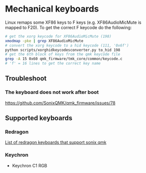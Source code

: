 # Mechanical keyboards

Linux remaps some XF86 keys to F keys (e.g. XF86AudioMicMute is mapped to F20).
To get the correct F keycode do the following:

```bash
# get the xorg keycode for XF86AudioMicMute (198)
xmodmap -pke | grep XF86AudioMicMute
# convert the xorg keycode to a hid keycode (111, '0x6f')
python scripts/xorghidkeycodesconverter.py to_hid 198
# get the 6th block of keys from the qmk keycode file
grep -A 15 0x60 qmk_firmware/tmk_core/common/keycode.c
# 'f' = 16 lines to get the correct key name
```

## Troubleshoot

### The keyboard does not work after boot

https://github.com/SonixQMK/qmk_firmware/issues/78

## Supported keyboards

### Redragon

[List of redragon keyboards that support sonix qmk](https://docs.google.com/spreadsheets/d/1uBWiHgeF1GwCICTLEvo8Vl19wy8l_bP2lSloxkSTgeg/edit#gid=0)

### Keychron

- Keychron C1 RGB
